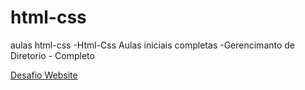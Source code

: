 # html-css
 aulas html-css
-Html-Css Aulas iniciais completas
-Gerencimanto de Diretorio - Completo

<a href = "https://bnooru-dev.github.io/html-css/Desafios/Desafio%20Site">Desafio Website </a>